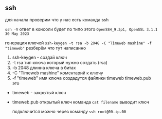 
## ssh
для начала проверим что у нас есть команда ssh

`ssh -V`
ответ в консоли будет по типо этого 
`OpenSSH_9.3p1, OpenSSL 3.1.1 30 May 2023`


генерация ключей
`ssh-keygen -t rsa -b 2048 -C "Timeweb mashine" -f "timeweb"`
резберём что тут написанно
1. ssh-keygen - создай ключ
2. -t rsa тип ключа который нужно создать (rsa)
3. -b 2048 длинна ключа в битах
4. -С "Timeweb mashine" коментарий к ключу
5. -f "timeweb" имя ключа
создадутся файлики timeweb  timeweb.pub это 
- timeweb - закрытый ключ
- timeweb.pub открытый ключ
команда `cat filename` выводит ключ

	подключится можно через команду `ssh root@00.ip.00`




